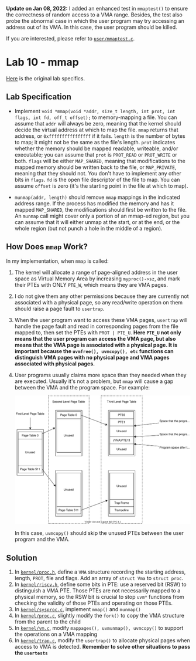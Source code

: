 **Update on Jan 08, 2022:** I added an enhanced test in `mmaptest()` to ensure the correctness of random access to a VMA range. Besides, the test also probe the abnormal case in which the user program may try accessing an address out of its VMA. In this case, the user program should be killed.

If you are interested, please refer to [`user/mmaptest.c`](user/mmaptest.c).

# Lab 10 - mmap

[Here](https://pdos.csail.mit.edu/6.S081/2021/labs/mmap.html) is the original lab specifics.

## Lab Specification

- Implement `void *mmap(void *addr, size_t length, int prot, int flags, int fd, off_t offset);` to memory-mapping a file. You can assume that `addr` will always be zero, meaning that the kernel should decide the virtual address at which to map the file. `mmap` returns that address, or `0xffffffffffffffff` if it fails. `length` is the number of bytes to map; it might not be the same as the file's length. `prot` indicates whether the memory should be mapped readable, writeable, and/or executable; you can assume that `prot` is `PROT_READ` or `PROT_WRITE` or both. `flags` will be either `MAP_SHARED`, meaning that modifications to the mapped memory should be written back to the file, or `MAP_PRIVATE`, meaning that they should not. You don't have to implement any other bits in `flags`. `fd` is the open file descriptor of the file to map. You can assume `offset` is zero (it's the starting point in the file at which to map).

- `munmap(addr, length)` should remove `mmap` mappings in the indicated address range. If the process has modified the memory and has it mapped `MAP_SHARED`, the modifications should first be written to the file. An `munmap` call might cover only a portion of an mmap-ed region, but you can assume that it will either unmap at the start, or at the end, or the whole region (but not punch a hole in the middle of a region).

## How Does `mmap` Work?

In my implementation, when `mmap` is called:

1. The kernel will allocate a range of page-aligned address in the user space as Virtual Memory Area by increasing `myproc()->sz`, and mark their PTEs with ONLY `PTE_W`, which means they are VMA pages. 

2. I do not give them any other permissions because they are currently not associated with a physical page, so any read/write operation on them should raise a page fault to `usertrap`.

3. When the user program want to access these VMA pages, `usertrap` will handle the page fault and read in corresponding pages from the file mapped to, then set the PTEs with `PROT | PTE_U`. **Here `PTE_U` not only means that the user program can access the VMA page, but also means that the VMA page is associated with a physical page. It is important because the `uvmfree(), uvmcopy(), etc` functions can distinguish VMA pages with no physical page and VMA pages associated with physical pages.**

4. User programs usually claims more space than they needed when they are executed. Usually it's not a problem, but `mmap` will cause a gap between the VMA and the program space. For example: 

   ![](README.assets/pic.svg)

   In this case, `uvmcopy()` should skip the unused PTEs between the user program and the VMA. 

## Solution

1. In [`kernel/proc.h`](kernel/proc.h), define a `VMA` structure recording the starting address, length, `PROT`, file and flags. Add an array of `struct Vma` to `struct proc`.
2. In [`kernel/riscv.h`](kernel/riscv.h), define some bits in PTE: use a reserved bit (RSW) to distinguish a VMA PTE. Those PTEs are not necessarily mapped to a physical memory, so the RSW bit is crucial to stop `uvm*` functions from checking the validity of those PTEs and operating on those PTEs.
3. In [`kernel/sysproc.c`](kernel/sysproc.c), implement `mmap()` and `munmap()`
4. In [`kernel/proc.c`](kernel/proc.c), slightly modify the `fork()` to copy the VMA structure from the parent to the child
5. In [`kernel/vm.c`](kernel/vm.c), modify `mappages(), uvmunmap(), uvmcopy()` to support the operations on a VMA mapping
6. In [`kernel/trap.c`](kernel/trap.c), modify the `usertrap()` to allocate physical pages when access to VMA is detected. **Remember to solve other situations to pass the `usertests`**
